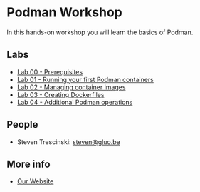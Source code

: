 # Podman Workshop

In this hands-on workshop you will learn the basics of Podman.

## Labs

* [Lab 00 - Prerequisites](lab-00)
* [Lab 01 - Running your first Podman containers](lab-01)
* [Lab 02 - Managing container images](lab-02)
* [Lab 03 - Creating Dockerfiles](lab-03)
* [Lab 04 - Additional Podman operations](lab-04)

## People 

* Steven Trescinski: steven@gluo.be

## More info 

* [Our Website](http://www.gluo.be)
